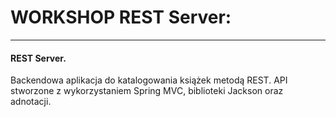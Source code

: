 # WORKSHOP REST Server:
----

#### REST Server.

Backendowa aplikacja do katalogowania książek metodą REST.
API stworzone z wykorzystaniem Spring MVC, biblioteki Jackson oraz adnotacji.
